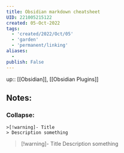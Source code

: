 ```yaml
---
title: Obsidian markdown cheatsheet
UID: 221005215122
created: 05-Oct-2022
tags:
  - 'created/2022/Oct/05'
  - 'garden'
  - 'permanent/linking'
aliases:
  - 
publish: False
---
```

up:: [[Obsidian]], [[Obsidian Plugins]]
## Notes:

### Collapse:
```
>[!warning]- Title
> Description something
```

>[!warning]- Title
> Description something